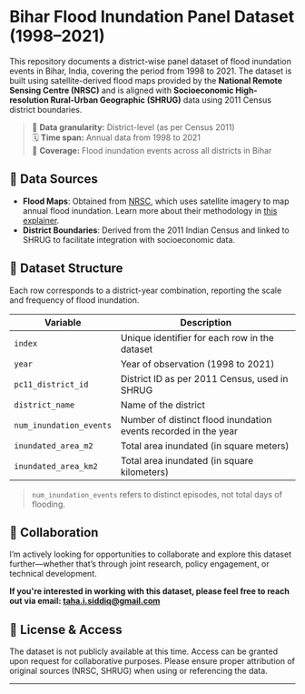 # Bihar Flood Inundation Panel Dataset (1998–2021)

This repository documents a district-wise panel dataset of flood inundation events in Bihar, India, covering the period from 1998 to 2021. The dataset is built using satellite-derived flood maps provided by the **National Remote Sensing Centre (NRSC)** and is aligned with **Socioeconomic High-resolution Rural-Urban Geographic (SHRUG)** data using 2011 Census district boundaries.

> 📍 **Data granularity:** District-level (as per Census 2011)  
> 🗓️ **Time span:** Annual data from 1998 to 2021  
> 🌊 **Coverage:** Flood inundation events across all districts in Bihar

## 📡 Data Sources

- **Flood Maps**: Obtained from [NRSC](https://bhuvan-app1.nrsc.gov.in/thematic/thematic/index.php), which uses satellite imagery to map annual flood inundation. Learn more about their methodology in [this explainer](https://www.nrsc.gov.in/sites/default/files/pdf/ebooks/Chap_12_FloodDisasterManagement_p1.pdf).
- **District Boundaries**: Derived from the 2011 Indian Census and linked to SHRUG to facilitate integration with socioeconomic data.

## 📁 Dataset Structure

Each row corresponds to a district-year combination, reporting the scale and frequency of flood inundation.

| Variable                | Description                                                                 |
|------------------------|-----------------------------------------------------------------------------|
| `index`                | Unique identifier for each row in the dataset                               |
| `year`                 | Year of observation (1998 to 2021)                                          |
| `pc11_district_id`     | District ID as per 2011 Census, used in SHRUG                               |
| `district_name`        | Name of the district                                                        |
| `num_inundation_events`| Number of distinct flood inundation events recorded in the year             |
| `inundated_area_m2`    | Total area inundated (in square meters)                                     |
| `inundated_area_km2`   | Total area inundated (in square kilometers)                                  |

> `num_inundation_events` refers to distinct episodes, not total days of flooding.

## 🤝 Collaboration

I’m actively looking for opportunities to collaborate and explore this dataset further—whether that’s through joint research, policy engagement, or technical development.

**If you're interested in working with this dataset, please feel free to reach out via email: [taha.i.siddiq@gmail.com](mailto:taha.i.siddiq@gmail.com)**

## 📜 License & Access

The dataset is not publicly available at this time. Access can be granted upon request for collaborative purposes. Please ensure proper attribution of original sources (NRSC, SHRUG) when using or referencing the data.

---
